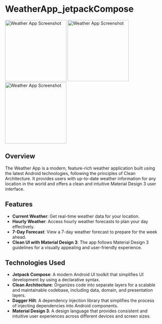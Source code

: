 # WeatherApp_jetpackCompose

<img src="https://github.com/vyom198/WeatherApp_jetpackCompose/assets/112750331/6c5c1b06-f4a9-44d8-8629-d3d289e7b7ec=250x250" alt="Weather App Screenshot" width="200">
<img src="https://github.com/vyom198/WeatherApp_jetpackCompose/assets/112750331/54baf8a1-7a27-48bf-9fee-e2648fd275b3" alt="Weather App Screenshot" width="200">
<img src="https://github.com/vyom198/WeatherApp_jetpackCompose/assets/112750331/90a0be06-468d-4087-821f-043fd82cd8e6" alt="Weather App Screenshot" width="200">

## Overview

The Weather App is a modern, feature-rich weather application built using the latest Android technologies, following the principles of Clean Architecture.
It provides users with up-to-date weather information for any location in the world and offers a clean and intuitive Material Design 3 user interface.

## Features

- **Current Weather**: Get real-time weather data for your location.
- **Hourly Weather**: Access hourly weather forecasts to plan your day effectively.
- **7-Day Forecast**: View a 7-day weather forecast to prepare for the week ahead.
- **Clean UI with Material Design 3**: The app follows Material Design 3 guidelines for a visually appealing and user-friendly experience.

## Technologies Used

- **Jetpack Compose**: A modern Android UI toolkit that simplifies UI development by using a declarative syntax.
- **Clean Architecture**: Organizes code into separate layers for a scalable and maintainable codebase, including data, domain, and presentation layers.
- **Dagger Hilt**: A dependency injection library that simplifies the process of injecting dependencies into Android components.
- **Material Design 3**: A design language that provides consistent and intuitive user experiences across different devices and screen sizes.



